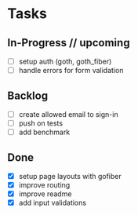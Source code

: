 # Tasks

## In-Progress // upcoming

- [ ] setup auth (goth, goth_fiber)
- [ ] handle errors for form validation

## Backlog

- [ ] create allowed email to sign-in
- [ ] push on tests
- [ ] add benchmark

## Done

- [x] setup page layouts with gofiber
- [x] improve routing
- [x] improve readme
- [x] add input validations
